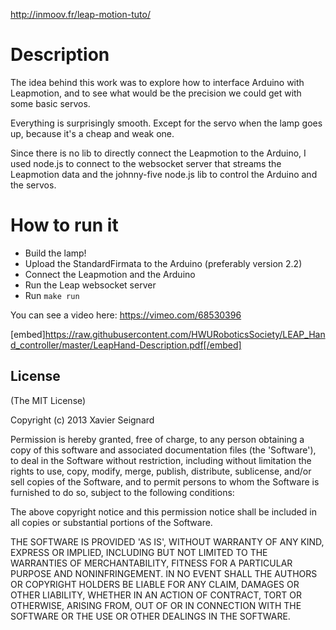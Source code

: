 http://inmoov.fr/leap-motion-tuto/

# Description

The idea behind this work was to explore how to interface Arduino with Leapmotion, and to see what would be the precision we could get with some basic servos.

Everything is surprisingly smooth. Except for the servo when the lamp goes up, because it's a cheap and weak one.

Since there is no lib to directly connect the Leapmotion to the Arduino, I used node.js to connect to the websocket server that streams the Leapmotion data and the johnny-five node.js lib to control the Arduino and the servos.

# How to run it
- Build the lamp!
- Upload the StandardFirmata to the Arduino (preferably version 2.2)
- Connect the Leapmotion and the Arduino
- Run the Leap websocket server
- Run `make run`


You can see a video here: https://vimeo.com/68530396

[embed]https://raw.githubusercontent.com/HWURoboticsSociety/LEAP_Hand_controller/master/LeapHand-Description.pdf[/embed]

## License

(The MIT License)

Copyright (c) 2013 Xavier Seignard

Permission is hereby granted, free of charge, to any person obtaining
a copy of this software and associated documentation files (the
'Software'), to deal in the Software without restriction, including
without limitation the rights to use, copy, modify, merge, publish,
distribute, sublicense, and/or sell copies of the Software, and to
permit persons to whom the Software is furnished to do so, subject to
the following conditions:

The above copyright notice and this permission notice shall be
included in all copies or substantial portions of the Software.

THE SOFTWARE IS PROVIDED 'AS IS', WITHOUT WARRANTY OF ANY KIND,
EXPRESS OR IMPLIED, INCLUDING BUT NOT LIMITED TO THE WARRANTIES OF
MERCHANTABILITY, FITNESS FOR A PARTICULAR PURPOSE AND NONINFRINGEMENT.
IN NO EVENT SHALL THE AUTHORS OR COPYRIGHT HOLDERS BE LIABLE FOR ANY
CLAIM, DAMAGES OR OTHER LIABILITY, WHETHER IN AN ACTION OF CONTRACT,
TORT OR OTHERWISE, ARISING FROM, OUT OF OR IN CONNECTION WITH THE
SOFTWARE OR THE USE OR OTHER DEALINGS IN THE SOFTWARE.
